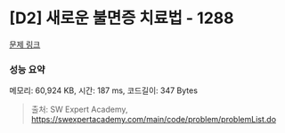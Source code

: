 # [D2] 새로운 불면증 치료법 - 1288 

[문제 링크](https://swexpertacademy.com/main/code/problem/problemDetail.do?contestProbId=AV18_yw6I9MCFAZN) 

### 성능 요약

메모리: 60,924 KB, 시간: 187 ms, 코드길이: 347 Bytes



> 출처: SW Expert Academy, https://swexpertacademy.com/main/code/problem/problemList.do